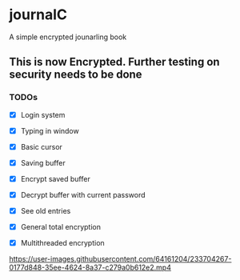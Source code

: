# journalC

A simple encrypted jounarling book

## This is now Encrypted. Further testing on security needs to be done

### TODOs

- [x] Login system
- [x] Typing in window
- [x] Basic cursor
- [x] Saving buffer
- [x] Encrypt saved buffer
- [x] Decrypt buffer with current password
- [x] See old entries
- [x] General total encryption
- [x] Multithreaded encryption


https://user-images.githubusercontent.com/64161204/233704267-0177d848-35ee-4624-8a37-c279a0b612e2.mp4

